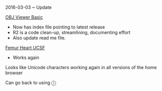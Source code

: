﻿2016-03-03 ~ Update


[OBJ Viewer Basic]( http://jaanga.github.io/3d-models/viewers/obj-viewer-basic/ )

* Now has index file pointing to latest release
* R2 is a code clean-up, streamlining, documenting effort
* Also update read me file.


[Femur Heart UCSF]( http://theo-armour.github.io/ucsf/ )

* Works again

Looks like Unicode characters working again in all versions of the home browser

Can go back to using &#x24D8;


